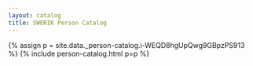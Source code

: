 ```yaml
---
layout: catalog
title: SWERIK Person Catalog
---
```

{% assign p = site.data._person-catalog.i-WEQD8hgUpQwg9GBpzPS913 %}
{% include person-catalog.html p=p %}

